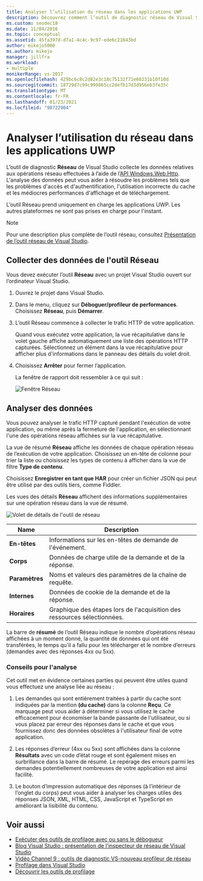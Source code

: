 ```yaml
---
title: Analyser l’utilisation du réseau dans les applications UWP
description: Découvrez comment l’outil de diagnostic réseau de Visual Studio collecte des données sur les opérations réseau effectuées à l’aide de l’API Windows. Web. http.
ms.custom: seodec18
ms.date: 11/04/2016
ms.topic: conceptual
ms.assetid: 45fa397d-d7a1-4c4c-9c97-ede6c21643bd
author: mikejo5000
ms.author: mikejo
manager: jillfra
ms.workload:
- multiple
monikerRange: vs-2017
ms.openlocfilehash: 429bc6c8c2d82e3c18c75132f71e60231b10f10d
ms.sourcegitcommit: 18729d7c99c999865cc2defb17d3d956eb3fe35c
ms.translationtype: MT
ms.contentlocale: fr-FR
ms.lasthandoff: 01/23/2021
ms.locfileid: "98722904"
---
```

# <a name="analyze-network-usage-in-uwp-apps"></a>Analyser l’utilisation du réseau dans les applications UWP
L’outil de diagnostic **Réseau** de Visual Studio collecte les données relatives aux opérations réseau effectuées à l’aide de l’[API Windows.Web.Http](/uwp/api/windows.web.http). L'analyse des données peut vous aider à résoudre les problèmes tels que les problèmes d'accès et d'authentification, l'utilisation incorrecte du cache et les médiocres performances d'affichage et de téléchargement.

 L’outil Réseau prend uniquement en charge les applications UWP. Les autres plateformes ne sont pas prises en charge pour l'instant.

> [!NOTE]
> Pour une description plus complète de l’outil réseau, consultez [Présentation de l’outil réseau de Visual Studio](https://devblogs.microsoft.com/visualstudio/introducing-visual-studios-network-tool/).

## <a name="collect-network-tool-data"></a>Collecter des données de l'outil Réseau
 Vous devez exécuter l’outil **Réseau** avec un projet Visual Studio ouvert sur l’ordinateur Visual Studio.

1. Ouvrez le projet dans Visual Studio.

2. Dans le menu, cliquez sur **Déboguer/profileur de performances**. Choisissez **Réseau**, puis **Démarrer**.

3. L’outil Réseau commence à collecter le trafic HTTP de votre application.

    Quand vous exécutez votre application, la vue récapitulative dans le volet gauche affiche automatiquement une liste des opérations HTTP capturées. Sélectionnez un élément dans la vue récapitulative pour afficher plus d'informations dans le panneau des détails du volet droit.

4. Choisissez **Arrêter** pour fermer l’application.

   La fenêtre de rapport doit ressembler à ce qui suit :

   ![Fenêtre Réseau](../profiling/media/network_fullwindow.png "NETWORK_FullWindow")

## <a name="analyze-data"></a>Analyser des données
 Vous pouvez analyser le trafic HTTP capturé pendant l'exécution de votre application, ou même après la fermeture de l'application, en sélectionnant l'une des opérations réseau affichées sur la vue récapitulative.

 La vue de résumé **Réseau** affiche les données de chaque opération réseau de l’exécution de votre application. Choisissez un en-tête de colonne pour trier la liste ou choisissez les types de contenu à afficher dans la vue de filtre **Type de contenu**.

 Choisissez **Enregistrer en tant que HAR** pour créer un fichier JSON qui peut être utilisé par des outils tiers, comme Fiddler.

 Les vues des détails **Réseau** affichent des informations supplémentaires sur une opération réseau dans la vue de résumé.

 ![Volet de détails de l'outil de réseau](../profiling/media/network_detailsviewpane.png "NETWORK_DetailsViewPane")

|Name|Description|
|-|-|
|**En-têtes**|Informations sur les en-têtes de demande de l'événement.|
|**Corps**|Données de charge utile de la demande et de la réponse.|
|**Paramètres**|Noms et valeurs des paramètres de la chaîne de requête.|
|**Internes**|Données de cookie de la demande et de la réponse.|
|**Horaires**|Graphique des étapes lors de l'acquisition des ressources sélectionnées.|

 La barre de **résumé** de l’outil Réseau indique le nombre d’opérations réseau affichées à un moment donné, la quantité de données qui ont été transférées, le temps qu’il a fallu pour les télécharger et le nombre d’erreurs (demandes avec des réponses 4xx ou 5xx).

### <a name="analysis-tips"></a>Conseils pour l'analyse
 Cet outil met en évidence certaines parties qui peuvent être utiles quand vous effectuez une analyse liée au réseau :

1. Les demandes qui sont entièrement traitées à partir du cache sont indiquées par la mention **(du cache)** dans la colonne **Reçu**. Ce marquage peut vous aider à déterminer si vous utilisez le cache efficacement pour économiser la bande passante de l'utilisateur, ou si vous placez par erreur des réponses dans le cache et que vous fournissez donc des données obsolètes à l'utilisateur final de votre application.

2. Les réponses d’erreur (4xx ou 5xx) sont affichées dans la colonne **Résultats** avec un code d’état rouge et sont également mises en surbrillance dans la barre de résumé. Le repérage des erreurs parmi les demandes potentiellement nombreuses de votre application est ainsi facilité.

3. Le bouton d’impression automatique des réponses (à l’intérieur de l’onglet du corps) peut vous aider à analyser les charges utiles des réponses JSON, XML, HTML, CSS, JavaScript et TypeScript en améliorant la lisibilité du contenu.

## <a name="see-also"></a>Voir aussi

- [Exécuter des outils de profilage avec ou sans le débogueur](../profiling/running-profiling-tools-with-or-without-the-debugger.md)
- [Blog Visual Studio : présentation de l’inspecteur de réseau de Visual Studio](https://devblogs.microsoft.com/visualstudio/)
- [Vidéo Channel 9 : outils de diagnostic VS-nouveau profileur de réseau](https://channel9.msdn.com/Series/ConnectOn-Demand/206)
- [Profilage dans Visual Studio](../profiling/index.yml)
- [Découvrir les outils de profilage](../profiling/profiling-feature-tour.md)